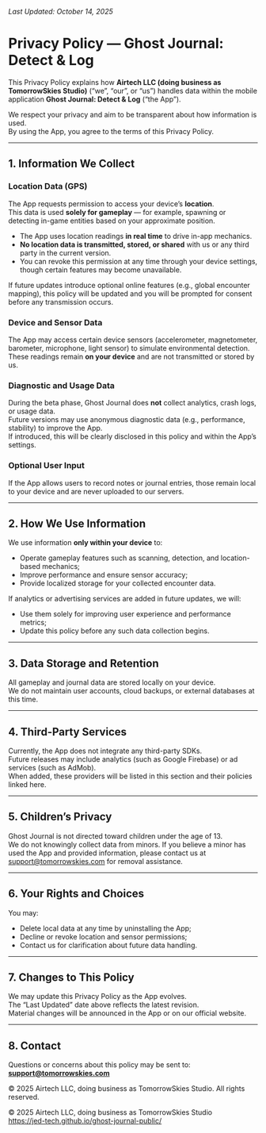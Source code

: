 <link rel="stylesheet" href="/assets/style.css">

_Last Updated: October 14, 2025_

# Privacy Policy — Ghost Journal: Detect & Log

This Privacy Policy explains how **Airtech LLC (doing business as TomorrowSkies Studio)** (“we”, “our”, or “us”) handles data within the mobile application **Ghost Journal: Detect & Log** (“the App”).

We respect your privacy and aim to be transparent about how information is used.  
By using the App, you agree to the terms of this Privacy Policy.

---

## 1. Information We Collect

### Location Data (GPS)
The App requests permission to access your device’s **location**.  
This data is used **solely for gameplay** — for example, spawning or detecting in-game entities based on your approximate position.  

- The App uses location readings **in real time** to drive in-app mechanics.  
- **No location data is transmitted, stored, or shared** with us or any third party in the current version.  
- You can revoke this permission at any time through your device settings, though certain features may become unavailable.

If future updates introduce optional online features (e.g., global encounter mapping), this policy will be updated and you will be prompted for consent before any transmission occurs.

### Device and Sensor Data
The App may access certain device sensors (accelerometer, magnetometer, barometer, microphone, light sensor) to simulate environmental detection.  
These readings remain **on your device** and are not transmitted or stored by us.

### Diagnostic and Usage Data
During the beta phase, Ghost Journal does **not** collect analytics, crash logs, or usage data.  
Future versions may use anonymous diagnostic data (e.g., performance, stability) to improve the App.  
If introduced, this will be clearly disclosed in this policy and within the App’s settings.

### Optional User Input
If the App allows users to record notes or journal entries, those remain local to your device and are never uploaded to our servers.

---

## 2. How We Use Information
We use information **only within your device** to:
- Operate gameplay features such as scanning, detection, and location-based mechanics;  
- Improve performance and ensure sensor accuracy;  
- Provide localized storage for your collected encounter data.

If analytics or advertising services are added in future updates, we will:
- Use them solely for improving user experience and performance metrics;  
- Update this policy before any such data collection begins.

---

## 3. Data Storage and Retention
All gameplay and journal data are stored locally on your device.  
We do not maintain user accounts, cloud backups, or external databases at this time.

---

## 4. Third-Party Services
Currently, the App does not integrate any third-party SDKs.  
Future releases may include analytics (such as Google Firebase) or ad services (such as AdMob).  
When added, these providers will be listed in this section and their policies linked here.

---

## 5. Children’s Privacy
Ghost Journal is not directed toward children under the age of 13.  
We do not knowingly collect data from minors. If you believe a minor has used the App and provided information, please contact us at [support@tomorrowskies.com](mailto:support@tomorrowskies.com) for removal assistance.

---

## 6. Your Rights and Choices
You may:
- Delete local data at any time by uninstalling the App;  
- Decline or revoke location and sensor permissions;  
- Contact us for clarification about future data handling.

---

## 7. Changes to This Policy
We may update this Privacy Policy as the App evolves.  
The “Last Updated” date above reflects the latest revision.  
Material changes will be announced in the App or on our official website.

---

## 8. Contact
Questions or concerns about this policy may be sent to:  
**support@tomorrowskies.com**

© 2025 Airtech LLC, doing business as TomorrowSkies Studio. All rights reserved.

<footer>
  © 2025 Airtech LLC, doing business as TomorrowSkies Studio<br>
  <a href="https://jed-tech.github.io/ghost-journal-public/">https://jed-tech.github.io/ghost-journal-public/</a>
</footer>

